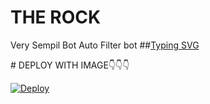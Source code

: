 # THE ROCK
Very Sempil Bot Auto Filter bot
##[Typing SVG](https://readme-typing-svg.herokuapp.com/?lines=welcome+To+THE-ROCK!;created+by+RJ+MALLU!;A+simple+autofilter+Bot!;Auto+filter+with+double+button!;start+message+with+pic!;and+all+futures!)
</p>
# DEPLOY WITH IMAGE👇👇👇




[![Deploy](https://telegra.ph/file/226523790cd014954039f.jpg)](https://heroku.com/deploy?template=https://github.com/RJMALLU/New-update-to-the-rock)
